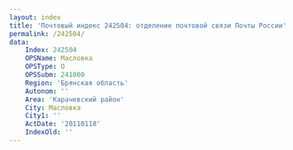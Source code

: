 ```yaml
---
layout: index
title: 'Почтовый индекс 242504: отделение почтовой связи Почты России'
permalink: /242504/
data:
    Index: 242504
    OPSName: Масловка
    OPSType: О
    OPSSubm: 241000
    Region: 'Брянская область'
    Autonom: ''
    Area: 'Карачевский район'
    City: Масловка
    City1: ''
    ActDate: '20110118'
    IndexOld: ''
---
```

